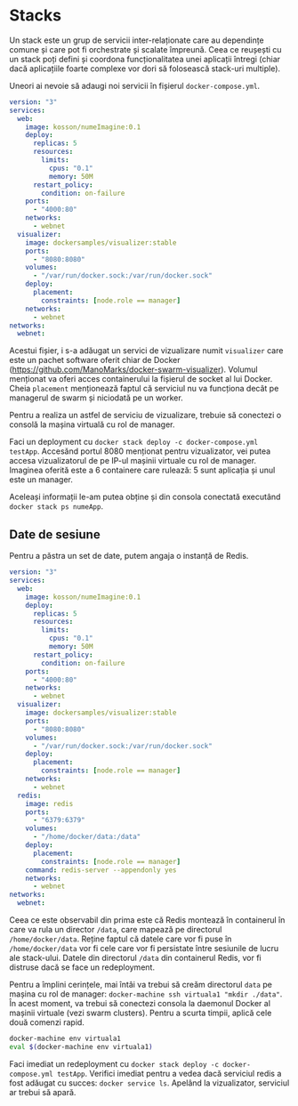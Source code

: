 # Stacks

Un stack este un grup de servicii inter-relaționate care au dependințe comune și care pot fi orchestrate și scalate împreună. Ceea ce reușești cu un stack poți defini și coordona funcționalitatea unei aplicații întregi (chiar dacă aplicațiile foarte complexe vor dori să folosească stack-uri multiple).

Uneori ai nevoie să adaugi noi servicii în fișierul `docker-compose.yml`.

```yml
version: "3"
services:
  web:
    image: kosson/numeImagine:0.1
    deploy:
      replicas: 5
      resources:
        limits:
          cpus: "0.1"
          memory: 50M
      restart_policy:
        condition: on-failure
    ports:
      - "4000:80"
    networks:
      - webnet
  visualizer:
    image: dockersamples/visualizer:stable
    ports:
      - "8080:8080"
    volumes:
      - "/var/run/docker.sock:/var/run/docker.sock"
    deploy:
      placement:
        constraints: [node.role == manager]
    networks:
      - webnet
networks:
  webnet:
```

Acestui fișier, i s-a adăugat un servici de vizualizare numit `visualizer` care este un pachet software oferit chiar de Docker (https://github.com/ManoMarks/docker-swarm-visualizer). Volumul menționat va oferi acces containerului la fișierul de socket al lui Docker. Cheia `placement` menționează faptul că serviciul nu va funcționa decât pe managerul de swarm și niciodată pe un worker.

Pentru a realiza un astfel de serviciu de vizualizare, trebuie să conectezi o consolă la mașina virtuală cu rol de manager.

Faci un deployment cu `docker stack deploy -c docker-compose.yml testApp`. Accesănd portul 8080 menționat pentru vizualizator, vei putea accesa vizualizatorul de pe IP-ul mașinii virtuale cu rol de manager. Imaginea oferită este a 6 containere care rulează: 5 sunt aplicația și unul este un manager.

Aceleași informații le-am putea obține și din consola conectată executând `docker stack ps numeApp`.

## Date de sesiune

Pentru a păstra un set de date, putem angaja o instanță de Redis.

```yaml
version: "3"
services:
  web:
    image: kosson/numeImagine:0.1
    deploy:
      replicas: 5
      resources:
        limits:
          cpus: "0.1"
          memory: 50M
      restart_policy:
        condition: on-failure
    ports:
      - "4000:80"
    networks:
      - webnet
  visualizer:
    image: dockersamples/visualizer:stable
    ports:
      - "8080:8080"
    volumes:
      - "/var/run/docker.sock:/var/run/docker.sock"
    deploy:
      placement:
        constraints: [node.role == manager]
    networks:
      - webnet
  redis:
    image: redis
    ports:
      - "6379:6379"
    volumes:
      - "/home/docker/data:/data"
    deploy:
      placement:
        constraints: [node.role == manager]
    command: redis-server --appendonly yes
    networks:
      - webnet
networks:
  webnet:
```

Ceea ce este observabil din prima este că Redis montează în containerul în care va rula un director `/data`, care mapează pe directorul `/home/docker/data`. Reține faptul că datele care vor fi puse în `/home/docker/data` vor fi cele care vor fi persistate între sesiunile de lucru ale stack-ului. Datele din directorul `/data` din containerul Redis, vor fi distruse dacă se face un redeployment.

Pentru a împlini cerințele, mai întâi va trebui să creăm directorul `data` pe mașina cu rol de manager: `docker-machine ssh virtuala1 "mkdir ./data"`. În acest moment, va trebui să conectezi consola la daemonul Docker al mașinii virtuale (vezi swarm clusters). Pentru a scurta timpii, aplică cele două comenzi rapid.

```bash
docker-machine env virtuala1
eval $(docker-machine env virtuala1)
```

Faci imediat un redeployment cu `docker stack deploy -c docker-compose.yml testApp`.
Verifici imediat pentru a vedea dacă serviciul redis a fost adăugat cu succes: `docker service ls`. Apelând la vizualizator, serviciul ar trebui să apară.
